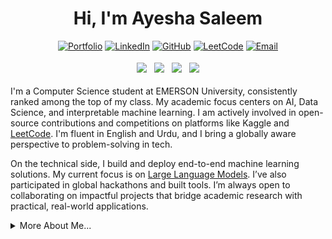 <div align="center">

  # Hi, I'm <b>Ayesha Saleem</b>

 <p align="center">
  <a href="https://ayesha-dev.netlify.app/">
    <img src="https://img.shields.io/badge/Portfolio-FF5733?style=flat&logo=google-chrome&logoColor=white" alt="Portfolio" /></a>
  <a href="https://www.linkedin.com/in/ayesha-saleem6/">
    <img src="https://img.shields.io/badge/LinkedIn-0A66C2?style=flat&logo=linkedin&logoColor=white" alt="LinkedIn" /></a>
  <a href="https://github.com/aysh34">
    <img src="https://img.shields.io/badge/GitHub-6e5494?style=flat&logo=github&logoColor=white" alt="GitHub" /></a>
  <a href="https://leetcode.com/ayesha_saleem9">
    <img src="https://img.shields.io/badge/LeetCode-F89F1B?style=flat&logo=leetcode&logoColor=black" alt="LeetCode" /></a>
  <a href="mailto:ayeshasaleem853@gmail.com">
    <img src="https://img.shields.io/badge/Email-E94134?style=flat&logo=gmail&logoColor=white" alt="Email" /></a>
</p>
<p>
    <img src="https://img.shields.io/badge/-Machine%20Learning%20Engineer-22A699?style=flat" style="margin:4px;" />
    <img src="https://img.shields.io/badge/-AI%20%26%20Data%20Science-4B8BBE?style=flat" style="margin:4px;" />
    <img src="https://img.shields.io/badge/NLP-FF6B6B?style=flat" style="margin:4px;" />
    <img src="https://img.shields.io/badge/GEN%20AI-A878BD?style=flat" style="margin:4px;" />
  </p>
</div>

I'm a Computer Science student at EMERSON University, consistently ranked among the top of my class. My academic focus centers on AI, Data Science, and interpretable machine learning. I am actively involved in open-source contributions and competitions on platforms like Kaggle and [LeetCode](https://leetcode.com/ayesha_saleem9). I'm fluent in English and Urdu, and I bring a globally aware perspective to problem-solving in tech.

On the technical side, I build and deploy end-to-end machine learning solutions. My current focus is on [Large Language Models](https://github.com/aysh34/LLM-Agent). I’ve also participated in global hackathons and built tools. I’m always open to collaborating on impactful projects that bridge academic research with practical, real-world applications.

<details>
  <summary>More About Me...</summary>
  
## Academic Excellence

**Emerson University, Multan**  
*Bachelor of Science in Computer Science (BSCS)*  
**CGPA:** 3.86 / 4.00 (96.5%)  
**Duration:** September 2023 – Present
<!--
**BSCS**, Emerson University, Multan - *CGPA: 3.86/4.00 (96.5%)*  *Sep 2023 – Present*  
**F.Sc**, Women College, Muzaffargarh - *Marks: 1009/1100 (91.7%)*  *2021 – 2023*  
**Matric (Science)**, GOVT High School, Muzaffargarh - *Marks: 1055/1100 (95.9%)*  *2019 – 2021* 
-->
**Highlights:**
- Ranked **1st** in class
- Awarded **University Merit Scholarship**
- Relevant Coursework: Data Structures & Algorithms, Artificial Intelligence, OOP, Calculus, Database Systems 

## Achievements 

- **Harvard CS50x Puzzle Day Champion (2025)** - Solved 9/9 puzzles, secured 1st place globally  
- **Kaggle Expert** - Published datasets, notebooks, and competed in real-world ML challenges  
- **Meta Hacker Cup Qualifier (2024)** - Showcased algorithmic prowess in global competition  
- **UC Berkeley CALICO Competition (2024)** - Enhanced computational thinking skills  
- **LabLab.ai AI Hackathon Veteran** - Multiple international AI hackathon participations  
- **LeetCode 230+ Problems Champion** - Advanced algorithmic problem-solving skills  

## Recent Projects
> This is a collection of my projects made during free time. Click to explore live demos, notebooks, or repositories.

<div>
 
| **Project**             | **Description**                                                                                     | **Deployment** |
|-------------------------|-----------------------------------------------------------------------------------------------------|----------------|
| **Personal Portfolio** | Modern, responsive portfolio showcasing my projects and work. | [Visit Site](https://ayesha-dev.netlify.app/) |
| **BookGenie** | Personalized book recommender using collaborative and popularity filtering. | [Try App](https://bookgenie.up.railway.app/) |
| **Coffee Store Sales Analysis** | EDA, visualization, and ML forecasting on coffee store sales data. | [Kaggle](https://www.kaggle.com/code/ayeshasal89/coffee-store-sales-analysis) |
| **TasteMatch**          | Movie recommender using Sentence Transformers (MiniLM-L6-v2). | [Try App](https://tastematch-kfdxsz24xk9bbypttq9dtw.streamlit.app/) [Kaggle](https://www.kaggle.com/code/ayeshasal89/tastematch-movie-recommendation-system) |
| **OncoPredict AI**      | Early breast cancer detection using a complete ML pipeline. | [GitHub](https://github.com/aysh34/OncoPredict-AI) |
| **LifeLens**            | Life expectancy prediction using health and socio-economic data. | [GitHub](https://github.com/aysh34/Life_Expectancy_Prediction_With_Machine_Learning) |
| **Sales Pattern Explorer** | Deep EDA on sales data to find seasonal and correlation trends. | [GitHub](https://github.com/aysh34/Unveiling-Sales-Patterns-with-EDA) |
| **SupplyShield 2.0**    | AI-based risk detection for logistics. | [LabLab.ai](https://lablab.ai/event/execute-ai-genesis/binge-thinkers/supplyshield-smart-risk-detection) |

</div>

## Tech Stack & Tools
> A curated overview of the technologies I use in building data-driven, intelligent solutions across AI, full-stack development, and deployment.

| **Category** | **Technologies** |
|---------------------------|---------------------------------------------------------------------------------------------------------------------------------------------------------------------------------------------------------------------|
| **Languages** | ![Python](https://img.shields.io/badge/Python-3776AB?style=flat&logo=python&logoColor=white) ![C++](https://img.shields.io/badge/C%2B%2B-00599C?style=flat&logo=c%2B%2B&logoColor=white) ![HTML](https://img.shields.io/badge/HTML5-E34F26?style=flat&logo=html5&logoColor=white) ![CSS](https://img.shields.io/badge/CSS3-1572B6?style=flat&logo=css3&logoColor=white) |
| **Web & Frameworks** | ![Flask](https://img.shields.io/badge/Flask-000000?style=flat&logo=flask&logoColor=white) ![Django](https://img.shields.io/badge/Django-092E20?style=flat&logo=django&logoColor=white) ![Streamlit](https://img.shields.io/badge/Streamlit-FF4B4B?style=flat&logo=streamlit&logoColor=white) |
| **Machine Learning / AI** | ![Scikit-learn](https://img.shields.io/badge/Scikit--learn-F7931E?style=flat&logo=scikit-learn&logoColor=white) ![TensorFlow](https://img.shields.io/badge/TensorFlow-FF6F00?style=flat&logo=tensorflow&logoColor=white) ![PyTorch](https://img.shields.io/badge/PyTorch-EE4C2C?style=flat&logo=pytorch&logoColor=white) ![Hugging Face](https://img.shields.io/badge/HuggingFace-FFD21F?style=flat&logo=huggingface&logoColor=black) ![NLP](https://img.shields.io/badge/NLP-336699?style=flat) ![LLM](https://img.shields.io/badge/LLM-6222F2?style=flat) |
| **Data & Visualization** | ![Pandas](https://img.shields.io/badge/Pandas-150458?style=flat&logo=pandas&logoColor=white) ![NumPy](https://img.shields.io/badge/NumPy-013243?style=flat&logo=numpy&logoColor=white) ![Matplotlib](https://img.shields.io/badge/Matplotlib-11557C?style=flat&logo=matplotlib&logoColor=white) ![Seaborn](https://img.shields.io/badge/Seaborn-3E65FF?style=flat) ![Plotly](https://img.shields.io/badge/Plotly-3F4F75?style=flat&logo=plotly&logoColor=white) |
| **Databases** | ![MySQL](https://img.shields.io/badge/MySQL-00758F?style=flat&logo=mysql&logoColor=white) ![SQLite](https://img.shields.io/badge/SQLite-003B57?style=flat&logo=sqlite&logoColor=white) |
| **Dev Tools** | ![Jupyter](https://img.shields.io/badge/Jupyter-F37626?style=flat&logo=jupyter&logoColor=white) ![Google Colab](https://img.shields.io/badge/Google%20Colab-F9AB00?style=flat&logo=googlecolab&logoColor=white) ![Anaconda](https://img.shields.io/badge/Anaconda-42B029?style=flat&logo=anaconda&logoColor=white) ![Git](https://img.shields.io/badge/Git-F05032?style=flat&logo=git&logoColor=white) ![GitHub](https://img.shields.io/badge/GitHub-181717?style=flat&logo=github&logoColor=white) ![VS Code](https://img.shields.io/badge/VS%20Code-007ACC?style=flat&logo=visual-studio-code&logoColor=white) ![PyCharm](https://img.shields.io/badge/PyCharm-000000?style=flat&logo=pycharm&logoColor=white) |
| **Deployment & DevOps** | ![Render](https://img.shields.io/badge/Render-46E3B7?style=flat&logo=render&logoColor=black) ![Vercel](https://img.shields.io/badge/Vercel-000000?style=flat&logo=vercel&logoColor=white) ![Netlify](https://img.shields.io/badge/Netlify-00C7B7?style=flat&logo=netlify&logoColor=white) ![Railway](https://img.shields.io/badge/Railway-5D3FD3?style=flat&logo=railway&logoColor=white) ![Docker](https://img.shields.io/badge/Docker-2496ED?style=flat&logo=docker&logoColor=white) |


## GitHub Contributions 

<p align="center">
  <img width="48%" src="https://github-readme-stats.vercel.app/api?username=aysh34&show_icons=true&theme=dracula&hide_border=true&include_all_commits=true&count_private=true"/>
  <img width="48%" src="https://github-readme-stats.vercel.app/api/top-langs/?username=aysh34&langs_count=8&layout=compact&theme=dracula&hide_border=true"/></p>

<p align="center">
  <img src="https://github-profile-summary-cards.vercel.app/api/cards/profile-details?username=aysh34&theme=dracula" />
</p>

## Competitions 
<p float="left">
  <a href="https://raw.githubusercontent.com/aysh34/aysh34/main/assets/CS50x%20Puzzle%20Day%202025.png" target="_blank">
    <img src="https://raw.githubusercontent.com/aysh34/aysh34/main/assets/CS50x%20Puzzle%20Day%202025.png" style="width: 350px; height: 250px; object-fit: cover; margin: 15px;" /></a>

  <a href="https://github.com/aysh34/aysh34/blob/main/assets/GEN%20AI_page-0001.jpg" target="_blank">
    <img src="https://github.com/aysh34/aysh34/blob/main/assets/GEN%20AI_page-0001.jpg" style="width: 350px; height: 250px; object-fit: cover; margin: 15px;" /></a>

  <a href="https://raw.githubusercontent.com/aysh34/aysh34/main/assets/PakAngels%20Gen%20Ai.jpg" target="_blank">
    <img src="https://raw.githubusercontent.com/aysh34/aysh34/main/assets/PakAngels%20Gen%20Ai.jpg" style="width: 350px; height: 250px; object-fit: cover; margin: 15px;" /></a>

  <a href="https://raw.githubusercontent.com/aysh34/aysh34/main/assets/Dataset%20Creator.png" target="_blank">
    <img src="https://raw.githubusercontent.com/aysh34/aysh34/main/assets/Dataset%20Creator.png" style="width: 350px; height: 250px; object-fit: cover; margin: 15px;" /></a>

  <a href="https://raw.githubusercontent.com/aysh34/aysh34/main/assets/meta.jpg" target="_blank">
    <img src="https://raw.githubusercontent.com/aysh34/aysh34/main/assets/meta.jpg" style="width: 350px; height: 250px; object-fit: cover; margin: 15px;" /></a>

  <a href="https://raw.githubusercontent.com/aysh34/aysh34/main/assets/cal.jpg" target="_blank">
    <img src="https://raw.githubusercontent.com/aysh34/aysh34/main/assets/cal.jpg" style="width: 350px; height: 250px; object-fit: cover; margin: 15px;" /></a>
</p>

<p align="center">
  <em>© 2025 Ayesha Saleem. All rights reserved.<br>
  This portfolio is for personal and professional presentation only.</em>
</p>
</details>
